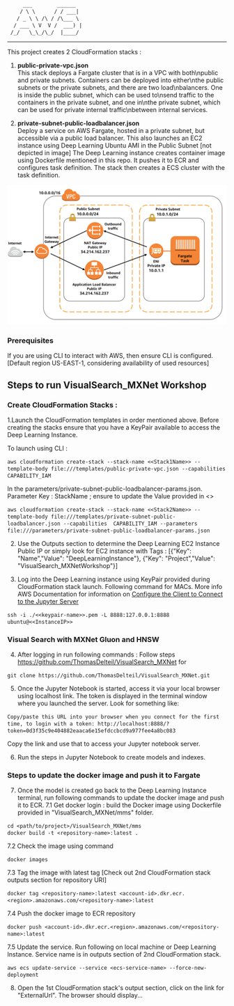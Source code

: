          ___        ______    
        / \ \      / / ___|   
       / _ \ \ /\ / /\___ \  
      / ___ \ V  V /  ___) | 
     /_/   \_\_/\_/  |____/   
 ----------------------------------------------------------------- 

This project creates 2 CloudFormation stacks :
1. **public-private-vpc.json**   
This stack deploys a Fargate cluster that is in a VPC with both\npublic and private subnets. Containers can be deployed into either\nthe public subnets or the private subnets, and there are two load\nbalancers. One is inside the public subnet, which can be used to\nsend traffic to the containers in the private subnet, and one in\nthe private subnet, which can be used for private internal traffic\nbetween internal services.


2. **private-subnet-public-loadbalancer.json**   
Deploy a service on AWS Fargate, hosted in a private subnet, but accessible via a public load balancer. 
This also launches an EC2 instance using Deep Learning Ubuntu AMI in the Public Subnet [not depicted in image]
The Deep Learning instance creates container image using Dockerfile mentioned in this repo. It pushes it to ECR and configures task definition.
The stack then creates a ECS cluster with the task definition.

![private subnet public load balancer](images/private-task-public-loadbalancer.png)

### Prerequisites

If you are using CLI to interact with AWS, then ensure CLI is configured. [Default region US-EAST-1, considering availability of used resources]

## Steps to run VisualSearch_MXNet Workshop

 
 
### Create CloudFormation Stacks :  
1.Launch the CloudFormation templates in order mentioned above. Before creating the stacks ensure that you have a KeyPair available to access the Deep Learning Instance.
 
To launch using CLI :  
```
aws cloudformation create-stack --stack-name <<Stack1Name>> --template-body file:///templates/public-private-vpc.json --capabilities  CAPABILITY_IAM 
```

In the parameters/private-subnet-public-loadbalancer-params.json. Parameter Key : StackName ; ensure to update the Value provided in <<Stack1Name>>

```
aws cloudformation create-stack --stack-name <<Stack2Name>> --template-body file:///templates/private-subnet-public-loadbalancer.json --capabilities  CAPABILITY_IAM --parameters file:///parameters/private-subnet-public-loadbalancer-params.json 
```

2. Use the Outputs section to determine the Deep Learning EC2 Instance Public IP or simply look for EC2 instance with Tags : 
[{"Key": "Name","Value": "DeepLearningInstance"}, {"Key": "Project","Value": "VisualSearch_MXNetWorkshop"}]


3. Log into the Deep Learning instance using KeyPair provided during CloudFormation stack launch. 
Following command for MACs. 
More info AWS Documentation for information on [Configure the Client to Connect to the Jupyter Server](https://docs.aws.amazon.com/dlami/latest/devguide/setup-jupyter-configure-client.html) 


```
ssh -i ./<<keypair-name>>.pem -L 8888:127.0.0.1:8888 ubuntu@<<InstanceIP>>
```

### Visual Search with MXNet Gluon and HNSW

4.  After logging in run following commands :
Follow steps https://github.com/ThomasDelteil/VisualSearch_MXNet for

```
git clone https://github.com/ThomasDelteil/VisualSearch_MXNet.git
```


5.  Once the Jupyter Notebook is started, access it via your local browser using localhost link. The token is displayed in the terminal window where you launched the server. Look for something like:
```
Copy/paste this URL into your browser when you connect for the first time, to login with a token: http://localhost:8888/?token=0d3f35c9e404882eaaca6e15efdccbcd9a977fee4a8bc083
```

Copy the link and use that to access your Jupyter notebook server.
  

6.  Run the steps in Jupyter Notebook to create models and indexes.
  

### Steps to update the docker image and push it to Fargate

7.  Once the model is created go back to the Deep Learning Instance terminal, run following commands to update the docker image and push it to ECR.
7.1 Get docker login :
build the Docker image using Dockerfile provided in "VisualSearch_MXNet/mms" folder.

```
cd <path/to/project>/VisualSearch_MXNet/mms
docker build -t <repository-name>:latest .
```

7.2 Check the image using command

```
docker images
```

7.3 Tag the image with latest tag [Check out 2nd CloudFormation stack outputs section for repository URI]
```
docker tag <repository-name>:latest <account-id>.dkr.ecr.<region>.amazonaws.com/<repository-name>:latest
```

7.4 Push the docker image to ECR repository

```
docker push <account-id>.dkr.ecr.<region>.amazonaws.com/<repository-name>:latest
```

7.5 Update the service. Run following on local machine or Deep Learning Instance. Service name is in outputs section of 2nd CloudFormation stack.
```
aws ecs update-service --service <ecs-service-name> --force-new-deployment
```

8. Open the 1st CloudFormation stack's output section, click on the link for "ExternalUrl". The browser should display...
